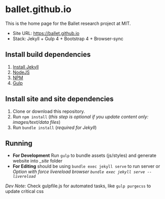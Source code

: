 # ballet.github.io

This is the home page for the Ballet research project at MIT.

- Site URL: <https://ballet.github.io>
- Stack: Jekyll + Gulp 4 + Bootstrap 4 + Browser-sync

## Install build dependencies

1. [Install Jekyll](https://jekyllrb.com/docs/installation/)
1. [NodeJS](https://nodejs.org/en/download/)
1. [NPM](https://www.npmjs.com/get-npm)
1. [Gulp](https://gulpjs.com/docs/en/getting-started/quick-start/)

## Install site and site dependencies

1. Clone or download this repository.
1. Run `npm install` (*this step is optional if you update content only: images/text/data files*)
1. Run `bundle install` (*required for Jekyll*)

## Running

* **For Development** Run `gulp` to bundle assets (js/styles) and generate website into *_site* folder
* **For Editing** should be using `bundle exec jekyll serve` to run server or *Option with force livereload browser `bundle exec jekyll serve --livereload`*

*Dev Note:* Check gulpfile.js for automated tasks, like `gulp purgecss` to update critical css
